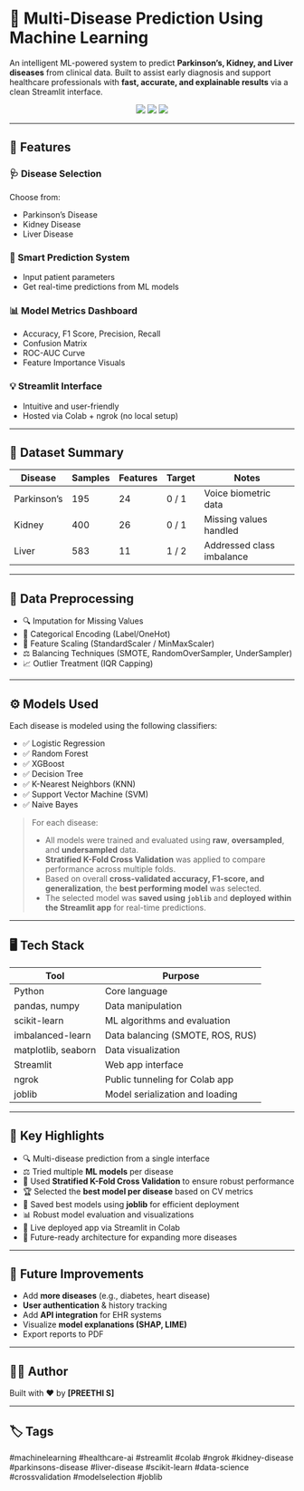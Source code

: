 # 🧬 Multi-Disease Prediction Using Machine Learning

An intelligent ML-powered system to predict **Parkinson’s, Kidney, and Liver diseases** from clinical data. Built to assist early diagnosis and support healthcare professionals with **fast, accurate, and explainable results** via a clean Streamlit interface.

<p align="center">
  <img src="https://img.shields.io/badge/Machine%20Learning-✓-brightgreen" />
  <img src="https://img.shields.io/badge/Streamlit-✓-red" />
  <img src="https://img.shields.io/badge/Colab%20Demo-Available-blue" />
</p>

---

## 📌 Features

### 🩺 Disease Selection
Choose from:
- Parkinson’s Disease
- Kidney Disease
- Liver Disease

### 🧠 Smart Prediction System
- Input patient parameters
- Get real-time predictions from ML models

### 📊 Model Metrics Dashboard
- Accuracy, F1 Score, Precision, Recall
- Confusion Matrix
- ROC-AUC Curve
- Feature Importance Visuals

### 💡 Streamlit Interface
- Intuitive and user-friendly
- Hosted via Colab + ngrok (no local setup)

---

## 📁 Dataset Summary

| Disease       | Samples | Features | Target | Notes                        |
|---------------|---------|----------|--------|------------------------------|
| Parkinson’s   | 195     | 24       | 0 / 1  | Voice biometric data         |
| Kidney        | 400     | 26       | 0 / 1  | Missing values handled       |
| Liver         | 583     | 11       | 1 / 2  | Addressed class imbalance    |

---

## 🧹 Data Preprocessing

- 🔍 Imputation for Missing Values
- 🔁 Categorical Encoding (Label/OneHot)
- 🧮 Feature Scaling (StandardScaler / MinMaxScaler)
- ⚖️ Balancing Techniques (SMOTE, RandomOverSampler, UnderSampler)
- 📈 Outlier Treatment (IQR Capping)

---

## ⚙️ Models Used

Each disease is modeled using the following classifiers:

- ✅ Logistic Regression  
- ✅ Random Forest  
- ✅ XGBoost  
- ✅ Decision Tree  
- ✅ K-Nearest Neighbors (KNN)  
- ✅ Support Vector Machine (SVM)  
- ✅ Naive Bayes

> For each disease:
> - All models were trained and evaluated using **raw**, **oversampled**, and **undersampled** data.
> - **Stratified K-Fold Cross Validation** was applied to compare performance across multiple folds.
> - Based on overall **cross-validated accuracy, F1-score, and generalization**, the **best performing model** was selected.
> - The selected model was **saved using `joblib`** and **deployed within the Streamlit app** for real-time predictions.

---

## 🖥️ Tech Stack

| Tool             | Purpose                           |
|------------------|-----------------------------------|
| Python           | Core language                     |
| pandas, numpy    | Data manipulation                 |
| scikit-learn     | ML algorithms and evaluation      |
| imbalanced-learn | Data balancing (SMOTE, ROS, RUS)  |
| matplotlib, seaborn | Data visualization             |
| Streamlit        | Web app interface                 |
| ngrok            | Public tunneling for Colab app    |
| joblib           | Model serialization and loading  |

---

## 🎯 Key Highlights

- 🔍 Multi-disease prediction from a single interface
- ⚖️ Tried multiple **ML models** per disease
- 🔁 Used **Stratified K-Fold Cross Validation** to ensure robust performance
- 🏆 Selected the **best model per disease** based on CV metrics
- 💾 Saved best models using **joblib** for efficient deployment
- 📊 Robust model evaluation and visualizations
- 🚀 Live deployed app via Streamlit in Colab
- 💬 Future-ready architecture for expanding more diseases

---

## 🔮 Future Improvements

- Add **more diseases** (e.g., diabetes, heart disease)
- **User authentication** & history tracking
- Add **API integration** for EHR systems
- Visualize **model explanations (SHAP, LIME)**
- Export reports to PDF

---

## 🧑‍💻 Author

Built with ❤️ by **[PREETHI S]**

---

## 🏷️ Tags

#machinelearning #healthcare-ai #streamlit #colab #ngrok #kidney-disease #parkinsons-disease #liver-disease #scikit-learn #data-science #crossvalidation #modelselection #joblib


